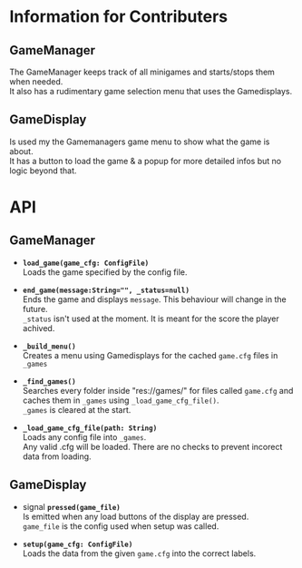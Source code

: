 # Information for Contributers

## GameManager
The GameManager keeps track of all minigames and starts/stops them when needed.  
It also has a rudimentary game selection menu that uses the Gamedisplays.  

## GameDisplay
Is used my the Gamemanagers game menu to show what the game is about.  
It has a button to load the game & a popup for more detailed infos but no logic beyond that.  


# API
## GameManager

* **`load_game(game_cfg: ConfigFile)`**  
  Loads the game specified by the config file.

* **`end_game(message:String="", _status=null)`**  
  Ends the game and displays `message`. This behaviour will change in the future.  
  `_status` isn't used at the moment. It is meant for the score the player achived.  

* **`_build_menu()`**  
  Creates a menu using Gamedisplays for the cached `game.cfg` files in `_games`  

* **`_find_games()`**   
  Searches every folder inside "res://games/" for files called `game.cfg` and caches them in   `_games` using `_load_game_cfg_file()`.  
  `_games` is cleared at the start.  

* **`_load_game_cfg_file(path: String)`**  
    Loads any config file into `_games`.  
    Any valid .cfg will be loaded. There are no checks to prevent incorect data from loading.  

## GameDisplay
* signal **`pressed(game_file)`**  
    Is emitted when any load buttons of the display are pressed.  
    `game_file` is the config used when setup was called.  

* **`setup(game_cfg: ConfigFile)`**  
    Loads the data from the given `game.cfg` into the correct labels.  
